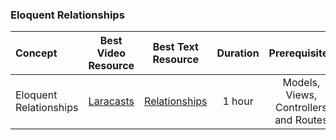 ### Eloquent Relationships

Concept | Best Video Resource | Best Text Resource | Duration | Prerequisites
:-- | :--: | :--: | :--: | :--:
Eloquent Relationships | [Laracasts](https://laracasts.com/series/laravel-from-scratch-2017/episodes/15) | [Relationships](https://laravel.com/docs/5.4/eloquent-relationships) | 1 hour | Models, Views, Controllers and Routes
